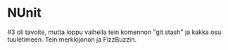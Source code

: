 # NUnit
#3 oli tavoite, mutta loppu vaihella tein komennon "git stash" ja kakka osu tuuletimeen. Tein merkkijonon ja FizzBuzzin.
